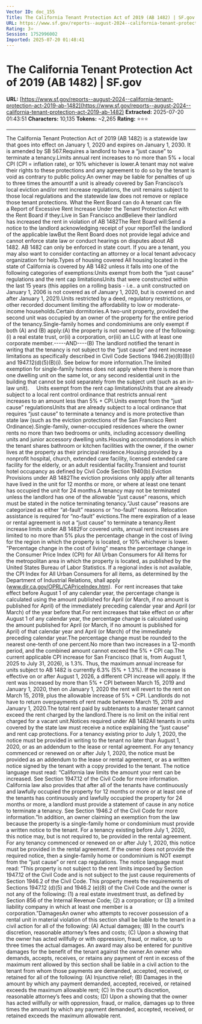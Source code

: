 ```yaml
---
Vector ID: doc_155
Title: The California Tenant Protection Act of 2019 (AB 1482) | SF.gov
URL: https://www.sf.gov/reports--august-2024--california-tenant-protection-act-2019-ab-1482
Rating: 3⭐
Session: 1752996002
Imported: 2025-07-20 01:48:41
---
```


# The California Tenant Protection Act of 2019 (AB 1482) | SF.gov

**URL:** [https://www.sf.gov/reports--august-2024--california-tenant-protection-act-2019-ab-1482](https://www.sf.gov/reports--august-2024--california-tenant-protection-act-2019-ab-1482)
**Extracted:** 2025-07-20 01:43:51
**Characters:** 10,135
**Tokens:** ~2,265
**Rating:** ⭐⭐⭐

---

The California Tenant Protection Act of 2019 (AB 1482) is a statewide law that goes into effect on January 1, 2020 and expires on January 1, 2030. It is amended by SB 567.Requires a landlord to have a “just cause” to terminate a tenancy.Limits annual rent increases to no more than 5% + local CPI (CPI = inflation rate), or 10% whichever is lower.A tenant may not waive their rights to these protections and any agreement to do so by the tenant is void as contrary to public policy.An owner may be liable for penalties of up to three times the amountIf a unit is already covered by San Francisco’s local eviction and/or rent increase regulations, the unit remains subject to those local regulations and the statewide law does not remove or replace those tenant protections. What the Rent Board can do A tenant can file a Report of Excessive Rent Increase Under the Tenant Protection Act with the Rent Board if they:Live in San Francisco andBelieve their landlord has increased the rent in violation of AB 1482The Rent Board will:Send a notice to the landlord acknowledging receipt of your reportTell the landlord of the applicable lawBut the Rent Board does not provide legal advice and cannot enforce state law or conduct hearings on disputes about AB 1482. AB 1482 can only be enforced in state court. If you are a tenant, you may also want to consider contacting an attorney or a local tenant advocacy organization for help.Types of housing covered All housing located in the state of California is covered by AB 1482 unless it falls into one of the following categories of exemptions:Units exempt from both the “just cause” regulations and the rent cap limitationsUnits that were constructed within the last 15 years (this applies on a rolling basis - i.e.. a unit constructed on January 1, 2006 is not covered as of January 1, 2020, but is covered on and after January 1, 2021).Units restricted by a deed, regulatory restrictions, or other recorded document limiting the affordability to low or moderate-income households.Certain dormitories.A two-unit property, provided the second unit was occupied by an owner of the property for the entire period of the tenancy.Single-family homes and condominiums are only exempt if both (A) and (B) apply:(A) the property is not owned by one of the following:(i) a real estate trust, or(ii) a corporation, or(iii) an LLC with at least one corporate member.-----AND----(B) The landlord notified the tenant in writing that the tenancy is not subject to the “just cause” and rent increase limitations as specifically described in Civil Code Sections 1946.2(e)(8)(B)(i) and 1947.12(d)(5)(B)(i). See below for more information.The limited exemption for single-family homes does not apply where there is more than one dwelling unit on the same lot, or any second residential unit in the building that cannot be sold separately from the subject unit (such as an in-law unit).     Units exempt from the rent cap limitationsUnits that are already subject to a local rent control ordinance that restricts annual rent increases to an amount less than 5% + CPI.Units exempt from the “just cause” regulationsUnits that are already subject to a local ordinance that requires “just cause” to terminate a tenancy and is more protective than state law (such as the eviction protections of the San Francisco Rent Ordinance).Single-family, owner-occupied residences where the owner rents no more than two bedrooms or units, including accessory dwelling units and junior accessory dwelling units.Housing accommodations in which the tenant shares bathroom or kitchen facilities with the owner, if the owner lives at the property as their principal residence.Housing provided by a nonprofit hospital, church, extended care facility, licensed extended care facility for the elderly, or an adult residential facility.Transient and tourist hotel occupancy as defined by Civil Code Section 1940(b).Eviction Provisions under AB 1482The eviction provisions only apply after all tenants have lived in the unit for 12 months or more, or where at least one tenant has occupied the unit for 24 months.A tenancy may not be terminated unless the landlord has one of the allowable “just cause” reasons, which must be stated in the notice terminating tenancy.“Just cause” reasons are categorized as either “at-fault” reasons or “no-fault” reasons. Relocation assistance is required for “no-fault” evictions.The mere expiration of a lease or rental agreement is not a “just cause” to terminate a tenancy.Rent increase limits under AB 1482For covered units, annual rent increases are limited to no more than 5% plus the percentage change in the cost of living for the region in which the property is located, or 10% whichever is lower. "Percentage change in the cost of living" means the percentage change in the Consumer Price Index (CPI) for All Urban Consumers for All Items for the metropolitan area in which the property is located, as published by the United States Bureau of Labor Statistics. If a regional index is not available, the CPI Index for All Urban Consumers for all items, as determined by the Department of Industrial Relations, shall apply (www.dir.ca.gov/OPRL/CAPriceIndex.htm).  For rent increases that take effect before August 1 of any calendar year, the percentage change is calculated using the amount published for April (or March, if no amount is published for April) of the immediately preceding calendar year and April (or March) of the year before that.For rent increases that take effect on or after August 1 of any calendar year, the percentage change is calculated using the amount published for April (or March, if no amount is published for April) of that calendar year and April (or March) of the immediately preceding calendar year.The percentage change must be rounded to the nearest one-tenth of one percent.No more than two increases in a 12-month period, and the combined amount cannot exceed the 5% + CPI cap.The current applicable CPI increase for San Francisco (that is, from August 1, 2025 to July 31, 2026), is 1.3%. Thus, the maximum annual increase for units subject to AB 1482 is currently 6.3% (5% + 1.3%). If the increase is effective on or after August 1, 2026, a different CPI increase will apply. If the rent was increased by more than 5% + CPI between March 15, 2019 and January 1, 2020, then on January 1, 2020 the rent will revert to the rent on March 15, 2019, plus the allowable increase of 5% + CPI. Landlords do not have to return overpayments of rent made between March 15, 2019 and January 1, 2020.The total rent paid by subtenants to a master tenant cannot exceed the rent charged by the landlord.There is no limit on the initial rent charged for a vacant unit.Notices required under AB 1482All tenants in units covered by the state law must receive a notice explaining the “just cause” and rent cap protections. For a tenancy existing prior to July 1, 2020, the notice must be provided in writing to the tenant no later than August 1, 2020, or as an addendum to the lease or rental agreement. For any tenancy commenced or renewed on or after July 1, 2020, the notice must be provided as an addendum to the lease or rental agreement, or as a written notice signed by the tenant with a copy provided to the tenant. The notice language must read: “California law limits the amount your rent can be increased. See Section 1947.12 of the Civil Code for more information. California law also provides that after all of the tenants have continuously and lawfully occupied the property for 12 months or more or at least one of the tenants has continuously and lawfully occupied the property for 24 months or more, a landlord must provide a statement of cause in any notice to terminate a tenancy. See Section 1946.2 of the Civil Code for more information.”In addition, an owner claiming an exemption from the law because the property is a single-family home or condominium must provide a written notice to the tenant. For a tenancy existing before July 1, 2020, this notice may, but is not required to, be provided in the rental agreement. For any tenancy commenced or renewed on or after July 1, 2020, this notice must be provided in the rental agreement. If the owner does not provide the required notice, then a single-family home or condominium is NOT exempt from the “just cause” or rent cap regulations. The notice language must read: “This property is not subject to the rent limits imposed by Section 1947.12 of the Civil Code and is not subject to the just cause requirements of Section 1946.2 of the Civil Code. This property meets the requirements of Sections 1947.12 (d)(5) and 1946.2 (e)(8) of the Civil Code and the owner is not any of the following: (1) a real estate investment trust, as defined by Section 856 of the Internal Revenue Code; (2) a corporation; or (3) a limited liability company in which at least one member is a corporation.”DamagesAn owner who attempts to recover possession of a rental unit in material violation of this section shall be liable to the tenant in a civil action for all of the following: (A) Actual damages; (B) In the court’s discretion, reasonable attorney’s fees and costs; (C) Upon a showing that the owner has acted willfully or with oppression, fraud, or malice, up to three times the actual damages. An award may also be entered for punitive damages for the benefit of the tenant against the owner.An owner who demands, accepts, receives, or retains any payment of rent in excess of the maximum rent allowed by this section shall be liable in a civil action to the tenant from whom those payments are demanded, accepted, received, or retained for all of the following: (A) Injunctive relief; (B) Damages in the amount by which any payment demanded, accepted, received, or retained exceeds the maximum allowable rent; (C) In the court’s discretion, reasonable attorney’s fees and costs; (D) Upon a showing that the owner has acted willfully or with oppression, fraud, or malice, damages up to three times the amount by which any payment demanded, accepted, received, or retained exceeds the maximum allowable rent.